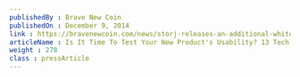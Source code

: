 ```yaml
---
publishedBy : Brave New Coin
publishedOn : December 9, 2014
link : https://bravenewcoin.com/news/storj-releases-an-additional-white-paper/
articleName : Is It Time To Test Your New Product's Usability? 13 Tech Experts Weigh In
weight : 278 
class : pressArticle
---
```

